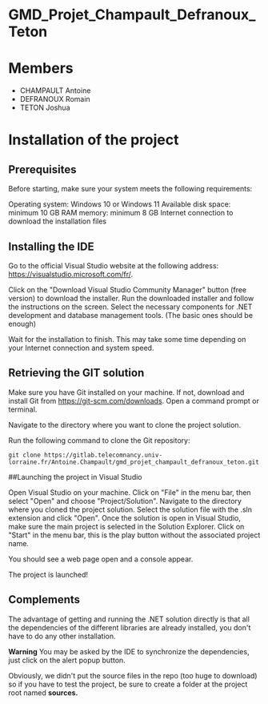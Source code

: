 # GMD_Projet_Champault_Defranoux_Teton

# Members

* CHAMPAULT Antoine
* DEFRANOUX Romain
* TETON Joshua

# Installation of the project

## Prerequisites

Before starting, make sure your system meets the following requirements:

Operating system: Windows 10 or Windows 11
Available disk space: minimum 10 GB
RAM memory: minimum 8 GB
Internet connection to download the installation files

## Installing the IDE

Go to the official Visual Studio website at the following address: https://visualstudio.microsoft.com/fr/. 

Click on the "Download Visual Studio Community Manager" button (free version) to download the installer.
Run the downloaded installer and follow the instructions on the screen.
Select the necessary components for .NET development and database management tools. (The basic ones should be enough)

Wait for the installation to finish. This may take some time depending on your Internet connection and system speed.

## Retrieving the GIT solution

Make sure you have Git installed on your machine. If not, download and install Git from https://git-scm.com/downloads.
Open a command prompt or terminal.

Navigate to the directory where you want to clone the project solution.

Run the following command to clone the Git repository:

`git clone https://gitlab.telecomnancy.univ-lorraine.fr/Antoine.Champault/gmd_projet_champault_defranoux_teton.git`

##Launching the project in Visual Studio

Open Visual Studio on your machine.
Click on "File" in the menu bar, then select "Open" and choose "Project/Solution".
Navigate to the directory where you cloned the project solution.
Select the solution file with the .sln extension and click "Open".
Once the solution is open in Visual Studio, make sure the main project is selected in the Solution Explorer.
Click on "Start" in the menu bar, this is the play button without the associated project name.

You should see a web page open and a console appear. 

The project is launched!

## Complements

The advantage of getting and running the .NET solution directly is that all the dependencies of the different libraries are already installed, you don't have to do any other installation. 

**Warning** You may be asked by the IDE to synchronize the dependencies, just click on the alert popup button.

Obviously, we didn't put the source files in the repo (too huge to download) so if you have to test the project, be sure to create a folder at the project root named <b>sources<b>.
